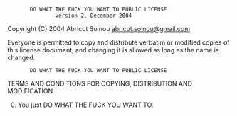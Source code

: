            DO WHAT THE FUCK YOU WANT TO PUBLIC LICENSE
                   Version 2, December 2004

Copyright (C) 2004 Abricot Soinou <abricot.soinou@gmail.com>

Everyone is permitted to copy and distribute verbatim or modified
copies of this license document, and changing it is allowed as long
as the name is changed.

           DO WHAT THE FUCK YOU WANT TO PUBLIC LICENSE
  TERMS AND CONDITIONS FOR COPYING, DISTRIBUTION AND MODIFICATION

 0. You just DO WHAT THE FUCK YOU WANT TO.
